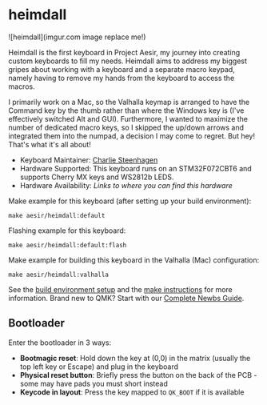 # heimdall

![heimdall](imgur.com image replace me!)

Heimdall is the first keyboard in Project Aesir, my journey into creating custom keyboards to fill my needs. Heimdall aims to address my biggest gripes about working with a keyboard and a separate macro keypad, namely having to remove my hands from the keyboard to access the macros. 

I primarily work on a Mac, so the Valhalla keymap is arranged to have the Command key by the thumb rather than where the Windows key is (I've effectively switched Alt and GUI). Furthermore, I wanted to maximize the number of dedicated macro keys, so I skipped the up/down arrows and integrated them into the numpad, a decision I may come to regret. But hey! That's what it's all about!

* Keyboard Maintainer: [Charlie Steenhagen](https://github.com/modern-hobbyist)
* Hardware Supported: This keyboard runs on an STM32F072CBT6 and supports Cherry MX keys and WS2812b LEDS.
* Hardware Availability: *Links to where you can find this hardware*

Make example for this keyboard (after setting up your build environment):

    make aesir/heimdall:default

Flashing example for this keyboard:

    make aesir/heimdall:default:flash
    
Make example for building this keyboard in the Valhalla (Mac) configuration:

    make aesir/heimdall:valhalla

See the [build environment setup](https://docs.qmk.fm/#/getting_started_build_tools) and the [make instructions](https://docs.qmk.fm/#/getting_started_make_guide) for more information. Brand new to QMK? Start with our [Complete Newbs Guide](https://docs.qmk.fm/#/newbs).

## Bootloader

Enter the bootloader in 3 ways:

* **Bootmagic reset**: Hold down the key at (0,0) in the matrix (usually the top left key or Escape) and plug in the keyboard
* **Physical reset button**: Briefly press the button on the back of the PCB - some may have pads you must short instead
* **Keycode in layout**: Press the key mapped to `QK_BOOT` if it is available
